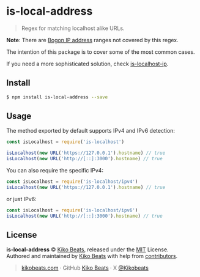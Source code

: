 # is-local-address

> Regex for matching localhost alike URLs.

**Note**: There are [Bogon IP address](https://ipinfo.io/bogon) ranges not covered by this regex.

The intention of this package is to cover some of the most common cases.

If you need a more sophisticated solution, check [is-localhost-ip](https://github.com/tinovyatkin/is-localhost-ip).

## Install

```bash
$ npm install is-local-address --save
```

## Usage

The method exported by default supports IPv4 and IPv6 detection:

```js
const isLocalhost = require('is-localhost')

isLocalhost(new URL('https://127.0.0.1').hostname) // true
isLocalhost(new URL('http://[::]:3000').hostname) // true
```

You can also require the specific IPv4:

```js
const isLocalhost = require('is-localhost/ipv4')
isLocalhost(new URL('https://127.0.0.1').hostname) // true
```

or just IPv6:

```js
const isLocalhost = require('is-localhost/ipv6')
isLocalhost(new URL('http://[::]:3000').hostname) // true
```

## License

**is-local-address** © [Kiko Beats](https://kikobeats.com), released under the [MIT](https://github.com/Kikobeats/is-local-address/blob/master/LICENSE.md) License.<br>
Authored and maintained by [Kiko Beats](https://kikobeats.com) with help from [contributors](https://github.com/Kikobeats/is-local-address/contributors).

> [kikobeats.com](https://kikobeats.com) · GitHub [Kiko Beats](https://github.com/Kikobeats) · X [@Kikobeats](https://x.com/Kikobeats)
